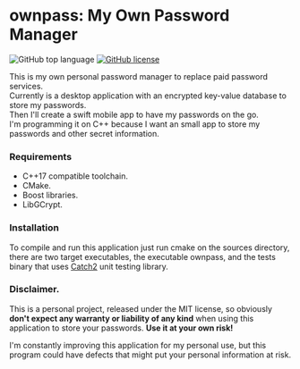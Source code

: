 # ownpass: My Own Password Manager
![GitHub top language](https://img.shields.io/github/languages/top/mbassale/ownpass) [![GitHub license](https://img.shields.io/github/license/mbassale/ownpass)](https://github.com/mbassale/ownpass/blob/main/LICENSE) 

This is my own personal password manager to replace paid password services.  
Currently is a desktop application with an encrypted key-value database to store my passwords.  
Then I'll create a swift mobile app to have my passwords on the go.  
I'm programming it on C++ because I want an small app to store my passwords and other secret information.

### Requirements
- C++17 compatible toolchain.
- CMake.
- Boost libraries.
- LibGCrypt.

### Installation

To compile and run this application just run cmake on the sources directory, 
there are two target executables, the executable ownpass, and the tests binary 
that uses [Catch2](https://github.com/catchorg/Catch2) unit testing library.

### Disclaimer.

This is a personal project, released under the MIT license, so obviously **don't
expect any warranty or liability of any kind** when using this application to
store your passwords. **Use it at your own risk!**  

I'm constantly improving this application for my personal use, but this program 
could have defects that might put your personal information at risk.
